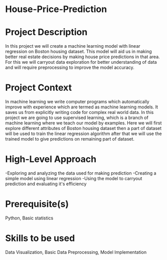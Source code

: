 # House-Price-Prediction #

# Project Description

In this project we will create a machine learning model with linear regression on Boston
housing dataset. This model will aid us in making better real estate decisions by making
house price predictions in that area. For this we will carryout data exploration for better
understanding of data and will require preprocessing to improve the model accuracy.

# Project Context

In machine learning we write computer programs which automatically improve with
experience which are termed as machine learning models. It saves us from explicitly
writing code for complex real world data.
In this project we are going to use supervised learning, which is a branch of machine
learning where we teach our model by examples. Here we will first explore different
attributes of Boston housing dataset then a part of dataset will be used to train the linear
regression algorithm after that we will use the trained model to give predictions on
remaining part of dataset.


# High-Level Approach
 -Exploring and analyzing the data used for making prediction
 -Creating a simple model using linear regression
 -Using the model to carryout prediction and evaluating it's efficiency

# Prerequisite(s)
Python, Basic statistics

# Skills to be used
Data Visualization, Basic Data Preprocessing, Model Implementation
